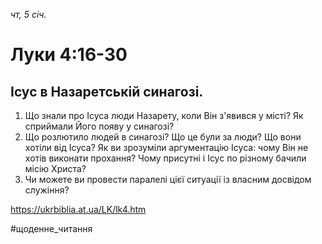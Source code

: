 
_чт, 5 січ._

# Луки 4:16-30

## Ісус в Назаретській синагозі.
1. Що знали про Ісуса люди Назарету, коли Він з'явився у місті? Як сприймали Його появу у синагозі?
2. Що розлютило людей в синагозі? Що це були за люди? Що вони хотіли від Ісуса? Як ви зрозуміли аргументацію Ісуса: чому Він не хотів виконати прохання? Чому присутні і Ісус по різному бачили місію Христа?
3. Чи можете ви провести паралелі цієї ситуації із власним досвідом служіння? 

https://ukrbiblia.at.ua/LK/lk4.htm

#щоденне_читання
